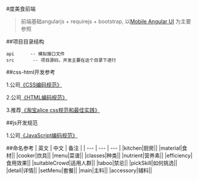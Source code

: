 #度美食前端
>前端基础angularjs + requirejs + bootstrap, 以[Mobile Angular UI](http://mobileangularui.com/) 为主要参照

##项目目录结构

```
api      -- 模拟接口文件
src       -- 项目源码，开发主要在这个目录下进行
```


##css-html开发参考

1.公司[《CSS编码规范》](http://styleguide.baidu.com/style/css/index.html)

2.公司[《HTML编码规范》](http://styleguide.baidu.com/style/html/index.html)

3.推荐[《淘宝alice css规范和最佳实践》](http://aliceui.org/docs/rule.html)


##js开发规范

1.公司[《JavaScript编码规范》](http://styleguide.baidu.com/style/js/index.html)

##命名参考
| 英文 | 中文 | 备注 |
| ---  | --- | --- |
|kitchen|厨房||
|material|食材||
|cooker|炊具||
|menu|菜谱||
|classes|种类||
|nutrient|营养素||
|efficiency|食用效果||
|suitableCrowd|适用人群||
|taboo|禁忌||
|pickSkill|如何挑选||
|detail|详情||
|setMenu|套餐||
|main|主料||
|accessory|辅料||


